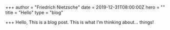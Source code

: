 +++
author = "Friedrich Nietzsche"
date = 2019-12-31T08:00:00Z
hero = ""
title = "Hello"
type = "blog"

+++
Hello, This is a blog post. This is what I'm thinking about... things!